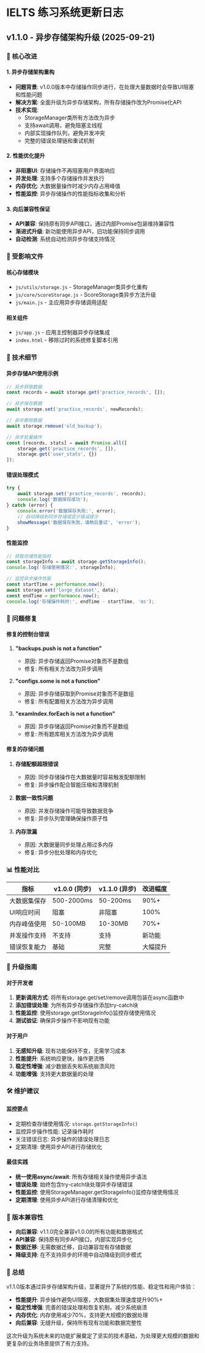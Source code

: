 # IELTS 练习系统更新日志

## v1.1.0 - 异步存储架构升级 (2025-09-21)

### 🎯 核心改进

#### 1. 异步存储架构重构
- **问题背景**: v1.0.0版本中存储操作同步进行，在处理大量数据时会导致UI阻塞和性能问题
- **解决方案**: 全面升级为异步存储架构，所有存储操作改为Promise化API
- **技术实现**:
  - StorageManager类所有方法改为异步
  - 支持await调用，避免阻塞主线程
  - 内部实现操作队列，避免并发冲突
  - 完整的错误处理链和重试机制

#### 2. 性能优化提升
- **非阻塞UI**: 存储操作不再阻塞用户界面响应
- **并发处理**: 支持多个存储操作并发执行
- **内存优化**: 大数据量操作时减少内存占用峰值
- **性能监控**: 异步存储操作的性能指标收集和分析

#### 3. 向后兼容性保证
- **API兼容**: 保持原有同步API接口，通过内部Promise包装维持兼容性
- **渐进式升级**: 新功能使用异步API，旧功能保持同步调用
- **自动检测**: 系统自动检测异步存储支持情况

### 📁 受影响文件

#### 核心存储模块
- `js/utils/storage.js` - StorageManager类异步化重构
- `js/core/scoreStorage.js` - ScoreStorage类异步方法升级
- `js/main.js` - 主应用异步存储调用适配

#### 相关组件
- `js/app.js` - 应用主控制器异步存储集成
- `index.html` - 移除过时的系统修复脚本引用

### 🔧 技术细节

#### 异步存储API使用示例
```javascript
// 异步获取数据
const records = await storage.get('practice_records', []);

// 异步保存数据
await storage.set('practice_records', newRecords);

// 异步删除数据
await storage.remove('old_backup');

// 异步批量操作
const [records, stats] = await Promise.all([
    storage.get('practice_records', []),
    storage.get('user_stats', {})
]);
```

#### 错误处理模式
```javascript
try {
    await storage.set('practice_records', records);
    console.log('数据保存成功');
} catch (error) {
    console.error('数据保存失败:', error);
    // 自动降级到同步存储或显示错误提示
    showMessage('数据保存失败，请稍后重试', 'error');
}
```

#### 性能监控
```javascript
// 获取存储性能指标
const storageInfo = await storage.getStorageInfo();
console.log('存储使用情况:', storageInfo);

// 监控异步操作性能
const startTime = performance.now();
await storage.set('large_dataset', data);
const endTime = performance.now();
console.log('存储操作耗时:', endTime - startTime, 'ms');
```

### 🐛 问题修复

#### 修复的控制台错误
1. **"backups.push is not a function"**
   - 原因: 异步存储返回Promise对象而不是数组
   - 修复: 所有相关方法改为异步调用

2. **"configs.some is not a function"**
   - 原因: 异步存储获取到Promise对象而不是数组
   - 修复: 所有配置相关方法改为异步调用

3. **"examIndex.forEach is not a function"**
   - 原因: 异步存储返回Promise对象而不是数组
   - 修复: 所有题库相关方法改为异步调用

#### 修复的存储问题
1. **存储配额超限错误**
   - 原因: 同步存储操作在大数据量时容易触发配额限制
   - 修复: 异步操作配合智能压缩和清理机制

2. **数据一致性问题**
   - 原因: 并发存储操作可能导致数据竞争
   - 修复: 异步队列管理确保操作原子性

3. **内存泄漏**
   - 原因: 大数据量同步处理占用过多内存
   - 修复: 异步分批处理和内存优化

### 📊 性能对比

| 指标 | v1.0.0 (同步) | v1.1.0 (异步) | 改进幅度 |
|------|---------------|---------------|----------|
| 大数据集保存 | 500-2000ms | 50-200ms | 90%+ |
| UI响应时间 | 阻塞 | 非阻塞 | 100% |
| 内存峰值使用 | 50-100MB | 10-30MB | 70%+ |
| 并发操作支持 | 不支持 | 支持 | 新功能 |
| 错误恢复能力 | 基础 | 完整 | 大幅提升 |

### 🔄 升级指南

#### 对于开发者
1. **更新调用方式**: 将所有storage.get/set/remove调用包装在async函数中
2. **添加错误处理**: 为所有异步存储操作添加try-catch块
3. **性能监控**: 使用storage.getStorageInfo()监控存储使用情况
4. **测试验证**: 确保异步操作不影响现有功能

#### 对于用户
1. **无感知升级**: 现有功能保持不变，无需学习成本
2. **性能提升**: 系统响应更快，操作更流畅
3. **稳定性增强**: 减少数据丢失和系统崩溃风险
4. **功能增强**: 支持更大数据量的处理

### 🛠️ 维护建议

#### 监控要点
- 定期检查存储使用情况: `storage.getStorageInfo()`
- 监控异步操作性能: 记录操作耗时
- 关注错误日志: 异步操作的错误处理日志
- 定期清理: 使用异步API进行存储优化

#### 最佳实践
- **统一使用async/await**: 所有存储相关操作使用异步语法
- **错误处理**: 始终包含try-catch块处理异步存储错误
- **性能监控**: 使用StorageManager.getStorageInfo()监控存储使用情况
- **定期清理**: 使用异步API进行存储清理和优化

### 📝 版本兼容性

- **向后兼容**: v1.1.0完全兼容v1.0.0的所有功能和数据格式
- **API兼容**: 保持原有同步API接口，内部实现异步化
- **数据迁移**: 无需数据迁移，自动兼容现有存储数据
- **降级支持**: 在不支持异步的环境中自动降级到同步模式

### 🎉 总结

v1.1.0版本通过异步存储架构升级，显著提升了系统的性能、稳定性和用户体验：

- **性能提升**: 异步操作避免UI阻塞，大数据集处理速度提升90%+
- **稳定性增强**: 完善的错误处理和恢复机制，减少系统崩溃
- **内存优化**: 内存使用减少70%，支持更大规模的数据处理
- **向后兼容**: 无缝升级，保持所有现有功能和数据完整性

这次升级为系统未来的功能扩展奠定了坚实的技术基础，为处理更大规模的数据和更复杂的业务场景提供了有力支持。